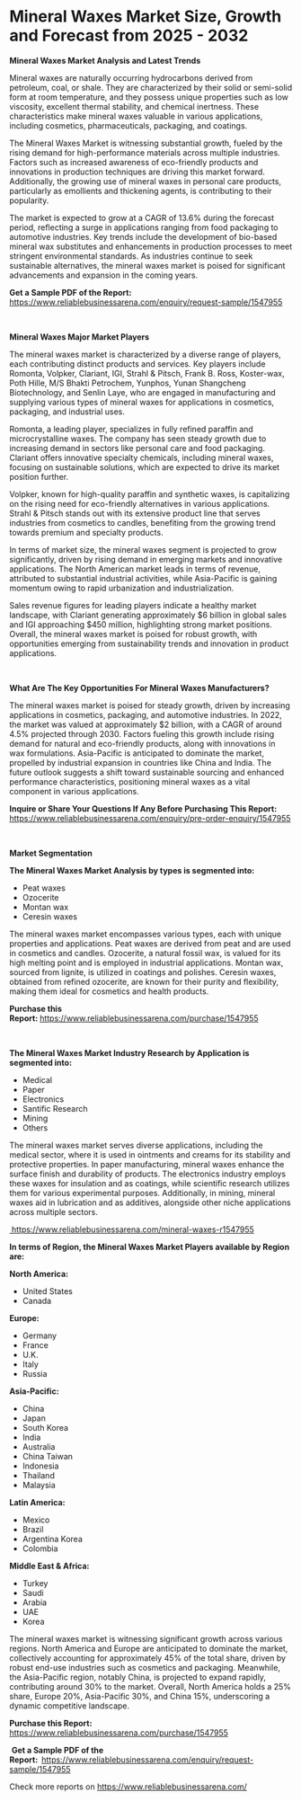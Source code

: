 <p><h1>Mineral Waxes Market Size, Growth and Forecast from 2025 - 2032</h1></p><p><strong>Mineral Waxes Market Analysis and Latest Trends</strong></p>
<p><p>Mineral waxes are naturally occurring hydrocarbons derived from petroleum, coal, or shale. They are characterized by their solid or semi-solid form at room temperature, and they possess unique properties such as low viscosity, excellent thermal stability, and chemical inertness. These characteristics make mineral waxes valuable in various applications, including cosmetics, pharmaceuticals, packaging, and coatings.</p><p>The Mineral Waxes Market is witnessing substantial growth, fueled by the rising demand for high-performance materials across multiple industries. Factors such as increased awareness of eco-friendly products and innovations in production techniques are driving this market forward. Additionally, the growing use of mineral waxes in personal care products, particularly as emollients and thickening agents, is contributing to their popularity.</p><p>The market is expected to grow at a CAGR of 13.6% during the forecast period, reflecting a surge in applications ranging from food packaging to automotive industries. Key trends include the development of bio-based mineral wax substitutes and enhancements in production processes to meet stringent environmental standards. As industries continue to seek sustainable alternatives, the mineral waxes market is poised for significant advancements and expansion in the coming years.</p></p>
<p><strong>Get a Sample PDF of the Report:&nbsp;</strong> <a href="https://www.reliablebusinessarena.com/enquiry/request-sample/1547955?utm_campaign=2317&utm_medium=2&utm_source=Github&utm_content=ia&utm_term=01042025&utm_id=mineral-waxes">https://www.reliablebusinessarena.com/enquiry/request-sample/1547955</a></p>
<p>&nbsp;</p>
<p><strong>Mineral Waxes Major Market Players</strong></p>
<p><p>The mineral waxes market is characterized by a diverse range of players, each contributing distinct products and services. Key players include Romonta, Volpker, Clariant, IGI, Strahl & Pitsch, Frank B. Ross, Koster-wax, Poth Hille, M/S Bhakti Petrochem, Yunphos, Yunan Shangcheng Biotechnology, and Senlin Laye, who are engaged in manufacturing and supplying various types of mineral waxes for applications in cosmetics, packaging, and industrial uses.</p><p>Romonta, a leading player, specializes in fully refined paraffin and microcrystalline waxes. The company has seen steady growth due to increasing demand in sectors like personal care and food packaging. Clariant offers innovative specialty chemicals, including mineral waxes, focusing on sustainable solutions, which are expected to drive its market position further.</p><p>Volpker, known for high-quality paraffin and synthetic waxes, is capitalizing on the rising need for eco-friendly alternatives in various applications. Strahl & Pitsch stands out with its extensive product line that serves industries from cosmetics to candles, benefiting from the growing trend towards premium and specialty products.</p><p>In terms of market size, the mineral waxes segment is projected to grow significantly, driven by rising demand in emerging markets and innovative applications. The North American market leads in terms of revenue, attributed to substantial industrial activities, while Asia-Pacific is gaining momentum owing to rapid urbanization and industrialization.</p><p>Sales revenue figures for leading players indicate a healthy market landscape, with Clariant generating approximately $6 billion in global sales and IGI approaching $450 million, highlighting strong market positions. Overall, the mineral waxes market is poised for robust growth, with opportunities emerging from sustainability trends and innovation in product applications.</p></p>
<p>&nbsp;</p>
<p><strong>What Are The Key Opportunities For Mineral Waxes Manufacturers?</strong></p>
<p><p>The mineral waxes market is poised for steady growth, driven by increasing applications in cosmetics, packaging, and automotive industries. In 2022, the market was valued at approximately $2 billion, with a CAGR of around 4.5% projected through 2030. Factors fueling this growth include rising demand for natural and eco-friendly products, along with innovations in wax formulations. Asia-Pacific is anticipated to dominate the market, propelled by industrial expansion in countries like China and India. The future outlook suggests a shift toward sustainable sourcing and enhanced performance characteristics, positioning mineral waxes as a vital component in various applications.</p></p>
<p><strong>Inquire or Share Your Questions If Any Before Purchasing This Report:</strong> <a href="https://www.reliablebusinessarena.com/enquiry/pre-order-enquiry/1547955?utm_campaign=2317&utm_medium=2&utm_source=Github&utm_content=ia&utm_term=01042025&utm_id=mineral-waxes">https://www.reliablebusinessarena.com/enquiry/pre-order-enquiry/1547955</a></p>
<p>&nbsp;</p>
<p><strong>Market Segmentation</strong></p>
<p><strong>The Mineral Waxes Market Analysis by types is segmented into:</strong></p>
<p><ul><li>Peat waxes</li><li>Ozocerite</li><li>Montan wax</li><li>Ceresin waxes</li></ul></p>
<p><p>The mineral waxes market encompasses various types, each with unique properties and applications. Peat waxes are derived from peat and are used in cosmetics and candles. Ozocerite, a natural fossil wax, is valued for its high melting point and is employed in industrial applications. Montan wax, sourced from lignite, is utilized in coatings and polishes. Ceresin waxes, obtained from refined ozocerite, are known for their purity and flexibility, making them ideal for cosmetics and health products.</p></p>
<p><strong>Purchase this Report:&nbsp;</strong><a href="https://www.reliablebusinessarena.com/purchase/1547955?utm_campaign=2317&utm_medium=2&utm_source=Github&utm_content=ia&utm_term=01042025&utm_id=mineral-waxes">https://www.reliablebusinessarena.com/purchase/1547955</a></p>
<p>&nbsp;</p>
<p><strong>The Mineral Waxes Market Industry Research by Application is segmented into:</strong></p>
<p><ul><li>Medical</li><li>Paper</li><li>Electronics</li><li>Santific Research</li><li>Mining</li><li>Others</li></ul></p>
<p><p>The mineral waxes market serves diverse applications, including the medical sector, where it is used in ointments and creams for its stability and protective properties. In paper manufacturing, mineral waxes enhance the surface finish and durability of products. The electronics industry employs these waxes for insulation and as coatings, while scientific research utilizes them for various experimental purposes. Additionally, in mining, mineral waxes aid in lubrication and as additives, alongside other niche applications across multiple sectors.</p></p>
<p><a href="https://www.reliablebusinessarena.com/mineral-waxes-r1547955?utm_campaign=2317&utm_medium=2&utm_source=Github&utm_content=ia&utm_term=01042025&utm_id=mineral-waxes">&nbsp;https://www.reliablebusinessarena.com/mineral-waxes-r1547955</a></p>
<p><strong>In terms of Region, the Mineral Waxes Market Players available by Region are:</strong></p>
<p>
    <p> <strong> North America: </strong>
        <ul>
            <li>United States</li>
            <li>Canada</li>
        </ul>
        </p> 
    <p> <strong> Europe: </strong>
        <ul>
            <li>Germany</li>
            <li>France</li>
            <li>U.K.</li>
            <li>Italy</li>
            <li>Russia</li>
        </ul>
        </p> 
    <p> <strong> Asia-Pacific: </strong>
        <ul>
            <li>China</li>
            <li>Japan</li>
            <li>South Korea</li>
            <li>India</li>
            <li>Australia</li>
            <li>China Taiwan</li>
            <li>Indonesia</li>
            <li>Thailand</li>
            <li>Malaysia</li>
        </ul>
        </p> 
    <p> <strong> Latin America: </strong>
        <ul>
            <li>Mexico</li>
            <li>Brazil</li>
            <li>Argentina Korea</li>
            <li>Colombia</li>
        </ul>
        </p> 
    <p> <strong> Middle East & Africa: </strong>
        <ul>
            <li>Turkey</li>
            <li>Saudi</li>
            <li>Arabia</li>
            <li>UAE</li>
            <li>Korea</li>
        </ul>
    </p>
    </p>
<p><p>The mineral waxes market is witnessing significant growth across various regions. North America and Europe are anticipated to dominate the market, collectively accounting for approximately 45% of the total share, driven by robust end-use industries such as cosmetics and packaging. Meanwhile, the Asia-Pacific region, notably China, is projected to expand rapidly, contributing around 30% to the market. Overall, North America holds a 25% share, Europe 20%, Asia-Pacific 30%, and China 15%, underscoring a dynamic competitive landscape.</p></p>
<p><strong>Purchase this Report: </strong><a href="https://www.reliablebusinessarena.com/purchase/1547955?utm_campaign=2317&utm_medium=2&utm_source=Github&utm_content=ia&utm_term=01042025&utm_id=mineral-waxes">https://www.reliablebusinessarena.com/purchase/1547955</a></p>
<p>&nbsp;<strong>Get a Sample PDF of the Report:&nbsp;&nbsp;</strong><a href="https://www.reliablebusinessarena.com/enquiry/request-sample/1547955?utm_campaign=2317&utm_medium=2&utm_source=Github&utm_content=ia&utm_term=01042025&utm_id=mineral-waxes">https://www.reliablebusinessarena.com/enquiry/request-sample/1547955</a></p>
<p><strong></strong></p>
<p>Check more reports on <a href="https://www.reliablebusinessarena.com/?utm_campaign=2317&utm_medium=2&utm_source=Github&utm_content=ia&utm_term=01042025&utm_id=mineral-waxes">https://www.reliablebusinessarena.com/</a></p>